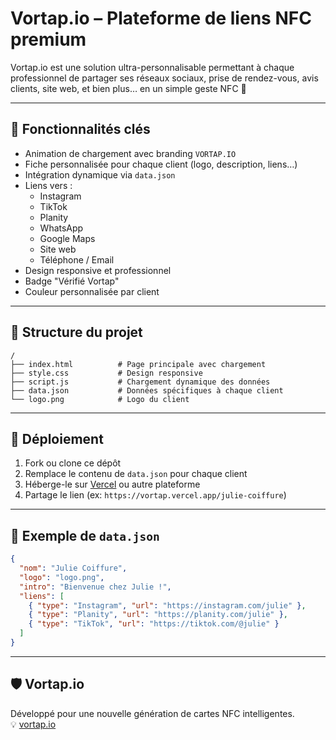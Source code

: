 
# Vortap.io – Plateforme de liens NFC premium

Vortap.io est une solution ultra-personnalisable permettant à chaque professionnel de partager ses réseaux sociaux, prise de rendez-vous, avis clients, site web, et bien plus… en un simple geste NFC 📲

---

## 🔗 Fonctionnalités clés

- Animation de chargement avec branding `VORTAP.IO`
- Fiche personnalisée pour chaque client (logo, description, liens…)
- Intégration dynamique via `data.json`
- Liens vers :
  - Instagram
  - TikTok
  - Planity
  - WhatsApp
  - Google Maps
  - Site web
  - Téléphone / Email
- Design responsive et professionnel
- Badge "Vérifié Vortap"
- Couleur personnalisée par client

---

## 📁 Structure du projet

```
/
├── index.html          # Page principale avec chargement
├── style.css           # Design responsive
├── script.js           # Chargement dynamique des données
├── data.json           # Données spécifiques à chaque client
└── logo.png            # Logo du client
```

---

## 🚀 Déploiement

1. Fork ou clone ce dépôt
2. Remplace le contenu de `data.json` pour chaque client
3. Héberge-le sur [Vercel](https://vercel.com) ou autre plateforme
4. Partage le lien (ex: `https://vortap.vercel.app/julie-coiffure`)

---

## 🧩 Exemple de `data.json`

```json
{
  "nom": "Julie Coiffure",
  "logo": "logo.png",
  "intro": "Bienvenue chez Julie !",
  "liens": [
    { "type": "Instagram", "url": "https://instagram.com/julie" },
    { "type": "Planity", "url": "https://planity.com/julie" },
    { "type": "TikTok", "url": "https://tiktok.com/@julie" }
  ]
}
```

---

## 🛡️ Vortap.io  
Développé pour une nouvelle génération de cartes NFC intelligentes.  
💡 [vortap.io](https://vortap.io)
